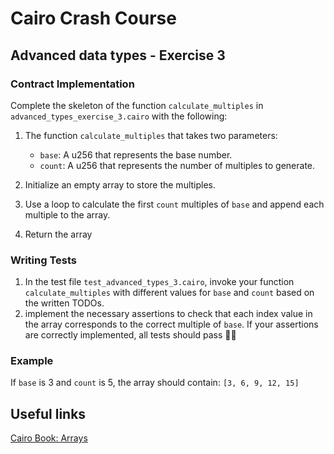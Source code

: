 # Cairo Crash Course

## Advanced data types - Exercise 3

### Contract Implementation

Complete the skeleton of the function `calculate_multiples` in `advanced_types_exercise_3.cairo` with the following:

1. The function `calculate_multiples` that takes two parameters:

   - `base`: A u256 that represents the base number.
   - `count`: A u256 that represents the number of multiples to generate.

2. Initialize an empty array to store the multiples.

3. Use a loop to calculate the first `count` multiples of `base` and append each multiple to the array.

4. Return the array

### Writing Tests

1. In the test file `test_advanced_types_3.cairo`, invoke your function `calculate_multiples` with different values for `base` and `count` based on the written TODOs.
2. implement the necessary assertions to check that each index value in the array corresponds to the correct multiple of `base`. If your assertions are correctly implemented, all tests should pass 🎉🥳

### Example

If `base` is 3 and `count` is 5, the array should contain: `[3, 6, 9, 12, 15]`

## Useful links

[Cairo Book: Arrays](https://book.cairo-lang.org/ch03-01-arrays.html)
